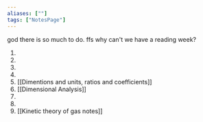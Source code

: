 ```yaml
---
aliases: [""]
tags: ["NotesPage"]
---
```


god there is so much to do. ffs why can't we have a reading week?

1) 
2) 
3) 
4) 
5) [[Dimentions and units, ratios and coefficients]]
6) [[Dimensional Analysis]]
7) 
8) 
10) [[Kinetic theory of gas notes]]